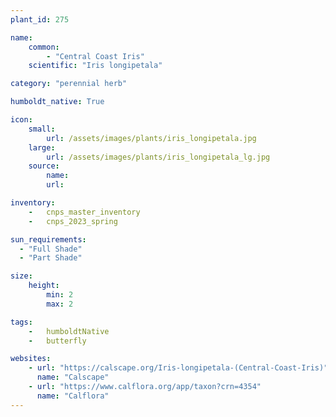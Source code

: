 ```yaml
---
plant_id: 275

name: 
    common: 
        - "Central Coast Iris" 
    scientific: "Iris longipetala"  

category: "perennial herb"

humboldt_native: True

icon: 
    small: 
        url: /assets/images/plants/iris_longipetala.jpg 
    large: 
        url: /assets/images/plants/iris_longipetala_lg.jpg 
    source: 
        name: 
        url: 

inventory: 
    -   cnps_master_inventory
    -   cnps_2023_spring

sun_requirements:
  - "Full Shade"
  - "Part Shade"

size:
    height: 
        min: 2
        max: 2

tags:  
    -   humboldtNative
    -   butterfly

websites:
    - url: "https://calscape.org/Iris-longipetala-(Central-Coast-Iris)"
      name: "Calscape"
    - url: "https://www.calflora.org/app/taxon?crn=4354"
      name: "Calflora"
---
```





